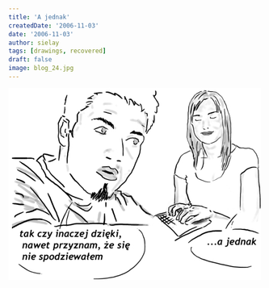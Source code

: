 ```yaml
---
title: 'A jednak'
createdDate: '2006-11-03'
date: '2006-11-03'
author: sielay
tags: [drawings, recovered]
draft: false
image: blog_24.jpg
---
```


![](blog_24.jpg)
